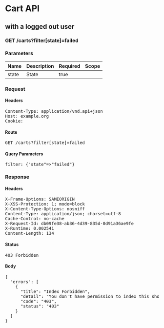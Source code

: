 # Cart API

## with a logged out user

### GET /carts?filter[state]=failed

### Parameters

| Name | Description | Required | Scope |
|------|-------------|----------|-------|
| state | State | true |  |

### Request

#### Headers

<pre>Content-Type: application/vnd.api+json
Host: example.org
Cookie: </pre>

#### Route

<pre>GET /carts?filter[state]=failed</pre>

#### Query Parameters

<pre>filter: {&quot;state&quot;=&gt;&quot;failed&quot;}</pre>

### Response

#### Headers

<pre>X-Frame-Options: SAMEORIGIN
X-XSS-Protection: 1; mode=block
X-Content-Type-Options: nosniff
Content-Type: application/json; charset=utf-8
Cache-Control: no-cache
X-Request-Id: db09fe38-ab36-4d39-835d-0d91a36ae9fe
X-Runtime: 0.002541
Content-Length: 134</pre>

#### Status

<pre>403 Forbidden</pre>

#### Body

<pre>{
  "errors": [
    {
      "title": "Index Forbidden",
      "detail": "You don't have permission to index this shopping/cart.",
      "code": "403",
      "status": "403"
    }
  ]
}</pre>
